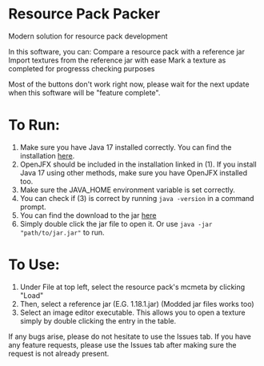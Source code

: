 # Resource Pack Packer
Modern solution for resource pack development

In this software, you can:
    Compare a resource pack with a reference jar
    Import textures from the reference jar with ease
    Mark a texture as completed for progresss checking purposes

Most of the buttons don't work right now, please wait for the next update when this software will be "feature complete".

# To Run:
1) Make sure you have Java 17 installed correctly. You can find the installation [here](https://www.azul.com/downloads/?package=jdk-fx#download-openjdk).
2) OpenJFX should be included in the installation linked in (1). If you install Java 17 using other methods, make sure you have OpenJFX installed too.
3) Make sure the JAVA_HOME environment variable is set correctly.
4) You can check if (3) is correct by running `java -version` in a command prompt.
5) You can find the download to the jar [here](https://github.com/RedCocoon/resourcepackpacker/releases)
6) Simply double click the jar file to open it. Or use `java -jar "path/to/jar.jar"` to run.

# To Use:
1) Under File at top left, select the resource pack's mcmeta by clicking "Load"
2) Then, select a reference jar (E.G. 1.18.1.jar) (Modded jar files works too)
3) Select an image editor executable. This allows you to open a texture simply by double clicking the entry in the table.

If any bugs arise, please do not hesitate to use the Issues tab.
If you have any feature requests, please use the Issues tab after making sure the request is not already present.
